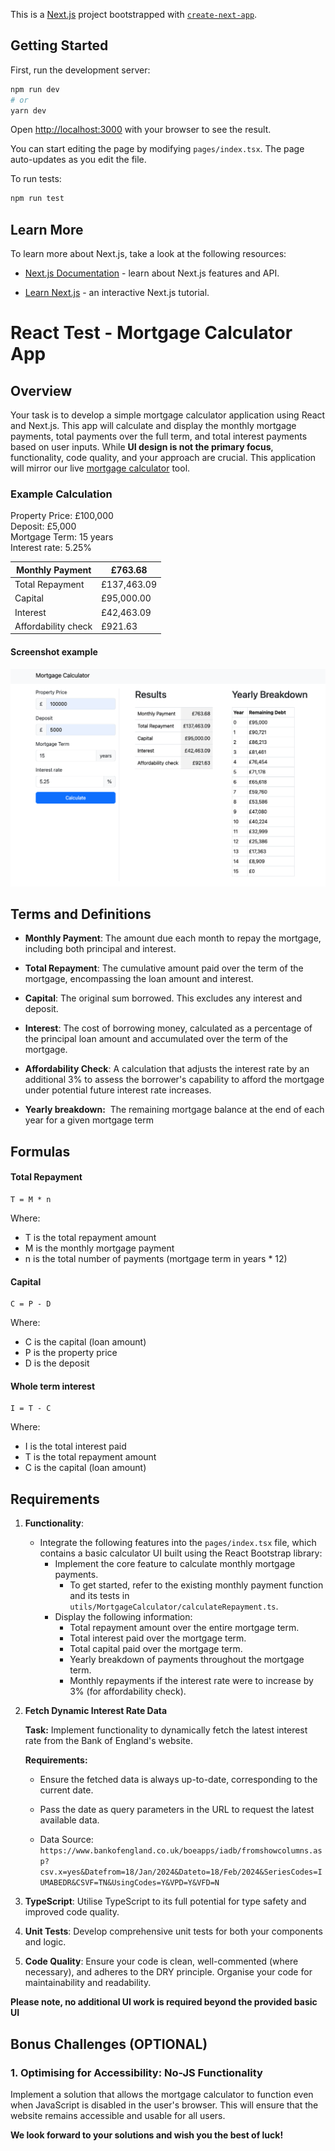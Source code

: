 This is a [Next.js](https://nextjs.org/) project bootstrapped with [`create-next-app`](https://github.com/vercel/next.js/tree/canary/packages/create-next-app).

## Getting Started

First, run the development server:

```bash
npm run dev
# or
yarn dev
```

Open [http://localhost:3000](http://localhost:3000) with your browser to see the result.

You can start editing the page by modifying `pages/index.tsx`. The page auto-updates as you edit the file.

To run tests:

```bash
npm run test
```

## Learn More

To learn more about Next.js, take a look at the following resources:

- [Next.js Documentation](https://nextjs.org/docs) - learn about Next.js features and API.

- [Learn Next.js](https://nextjs.org/learn) - an interactive Next.js tutorial.

# React Test - Mortgage Calculator App

## Overview

Your task is to develop a simple mortgage calculator application using React and Next.js. This app will calculate and display the monthly mortgage payments, total payments over the full term, and total interest payments based on user inputs. While **UI design is not the primary focus**, functionality, code quality, and your approach are crucial. This application will mirror our live [mortgage calculator](https://tools.moneyhelper.org.uk/en/mortgage-calculator/) tool.

### Example Calculation

Property Price: £100,000  
Deposit: £5,000  
Mortgage Term: 15 years  
Interest rate: 5.25%

| Monthly Payment     | £763.68     |
| ------------------- | ----------- |
| Total Repayment     | £137,463.09 |
| Capital             | £95,000.00  |
| Interest            | £42,463.09  |
| Affordability check | £921.63     |

#### Screenshot example

![Example](example.png?raw=true "Example")

## Terms and Definitions

- **Monthly Payment**: The amount due each month to repay the mortgage, including both principal and interest.

- **Total Repayment**: The cumulative amount paid over the term of the mortgage, encompassing the loan amount and interest.

- **Capital**: The original sum borrowed. This excludes any interest and deposit.

- **Interest**: The cost of borrowing money, calculated as a percentage of the principal loan amount and accumulated over the term of the mortgage.

- **Affordability Check**: A calculation that adjusts the interest rate by an additional 3% to assess the borrower's capability to afford the mortgage under potential future interest rate increases.
- **Yearly breakdown:**  The remaining mortgage balance at the end of each year for a given mortgage term

## Formulas

#### Total Repayment

```
T = M * n
```

Where:

- T is the total repayment amount
- M is the monthly mortgage payment
- n is the total number of payments (mortgage term in years \* 12)

#### **Capital**

```
C = P - D
```

Where:

- C is the capital (loan amount)
- P is the property price
- D is the deposit

#### **Whole term interest**

```
I = T - C
```

Where:

- I is the total interest paid
- T is the total repayment amount
- C is the capital (loan amount)

## Requirements

1. **Functionality**:

      - Integrate the following features into the `pages/index.tsx` file, which contains a basic calculator UI built using the React Bootstrap library:
           - Implement the core feature to calculate monthly mortgage payments.
                - To get started, refer to the existing monthly payment function and its tests in `utils/MortgageCalculator/calculateRepayment.ts`.
           - Display the following information:
                - Total repayment amount over the entire mortgage term.
                - Total interest paid over the mortgage term.
                - Total capital paid over the mortgage term.
                - Yearly breakdown of payments throughout the mortgage term.
                - Monthly repayments if the interest rate were to increase by 3% (for affordability check).

2. **Fetch Dynamic Interest Rate Data**

      **Task:**
      Implement functionality to dynamically fetch the latest interest rate from the Bank of England's website.

      **Requirements:**

      - Ensure the fetched data is always up-to-date, corresponding to the current date.
      - Pass the date as query parameters in the URL to request the latest available data.

      - Data Source: `https://www.bankofengland.co.uk/boeapps/iadb/fromshowcolumns.asp?csv.x=yes&Datefrom=18/Jan/2024&Dateto=18/Feb/2024&SeriesCodes=IUMABEDR&CSVF=TN&UsingCodes=Y&VPD=Y&VFD=N`

3. **TypeScript**: Utilise TypeScript to its full potential for type safety and improved code quality.

4. **Unit Tests**: Develop comprehensive unit tests for both your components and logic.

5. **Code Quality**: Ensure your code is clean, well-commented (where necessary), and adheres to the DRY principle. Organise your code for maintainability and readability.

**Please note, no additional UI work is required beyond the provided basic UI**

## Bonus Challenges (OPTIONAL)

### 1. Optimising for Accessibility: No-JS Functionality

Implement a solution that allows the mortgage calculator to function even when JavaScript is disabled in the user's browser. This will ensure that the website remains accessible and usable for all users.

**We look forward to your solutions and wish you the best of luck!**
